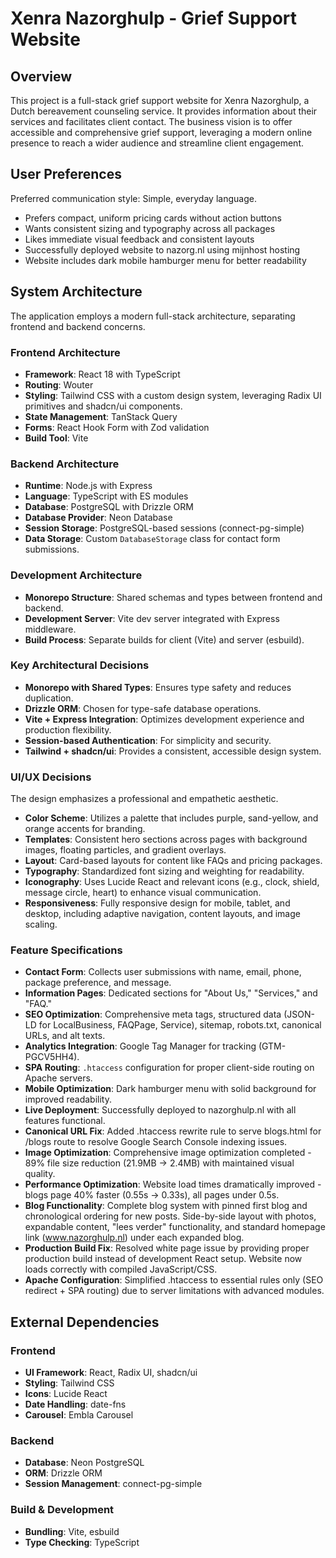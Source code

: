 # Xenra Nazorghulp - Grief Support Website

## Overview
This project is a full-stack grief support website for Xenra Nazorghulp, a Dutch bereavement counseling service. It provides information about their services and facilitates client contact. The business vision is to offer accessible and comprehensive grief support, leveraging a modern online presence to reach a wider audience and streamline client engagement.

## User Preferences
Preferred communication style: Simple, everyday language.
- Prefers compact, uniform pricing cards without action buttons
- Wants consistent sizing and typography across all packages
- Likes immediate visual feedback and consistent layouts
- Successfully deployed website to nazorg.nl using mijnhost hosting
- Website includes dark mobile hamburger menu for better readability

## System Architecture
The application employs a modern full-stack architecture, separating frontend and backend concerns.

### Frontend Architecture
- **Framework**: React 18 with TypeScript
- **Routing**: Wouter
- **Styling**: Tailwind CSS with a custom design system, leveraging Radix UI primitives and shadcn/ui components.
- **State Management**: TanStack Query
- **Forms**: React Hook Form with Zod validation
- **Build Tool**: Vite

### Backend Architecture
- **Runtime**: Node.js with Express
- **Language**: TypeScript with ES modules
- **Database**: PostgreSQL with Drizzle ORM
- **Database Provider**: Neon Database
- **Session Storage**: PostgreSQL-based sessions (connect-pg-simple)
- **Data Storage**: Custom `DatabaseStorage` class for contact form submissions.

### Development Architecture
- **Monorepo Structure**: Shared schemas and types between frontend and backend.
- **Development Server**: Vite dev server integrated with Express middleware.
- **Build Process**: Separate builds for client (Vite) and server (esbuild).

### Key Architectural Decisions
- **Monorepo with Shared Types**: Ensures type safety and reduces duplication.
- **Drizzle ORM**: Chosen for type-safe database operations.
- **Vite + Express Integration**: Optimizes development experience and production flexibility.
- **Session-based Authentication**: For simplicity and security.
- **Tailwind + shadcn/ui**: Provides a consistent, accessible design system.

### UI/UX Decisions
The design emphasizes a professional and empathetic aesthetic.
- **Color Scheme**: Utilizes a palette that includes purple, sand-yellow, and orange accents for branding.
- **Templates**: Consistent hero sections across pages with background images, floating particles, and gradient overlays.
- **Layout**: Card-based layouts for content like FAQs and pricing packages.
- **Typography**: Standardized font sizing and weighting for readability.
- **Iconography**: Uses Lucide React and relevant icons (e.g., clock, shield, message circle, heart) to enhance visual communication.
- **Responsiveness**: Fully responsive design for mobile, tablet, and desktop, including adaptive navigation, content layouts, and image scaling.

### Feature Specifications
- **Contact Form**: Collects user submissions with name, email, phone, package preference, and message.
- **Information Pages**: Dedicated sections for "About Us," "Services," and "FAQ."
- **SEO Optimization**: Comprehensive meta tags, structured data (JSON-LD for LocalBusiness, FAQPage, Service), sitemap, robots.txt, canonical URLs, and alt texts.
- **Analytics Integration**: Google Tag Manager for tracking (GTM-PGCV5HH4).
- **SPA Routing**: `.htaccess` configuration for proper client-side routing on Apache servers.
- **Mobile Optimization**: Dark hamburger menu with solid background for improved readability.
- **Live Deployment**: Successfully deployed to nazorghulp.nl with all features functional.
- **Canonical URL Fix**: Added .htaccess rewrite rule to serve blogs.html for /blogs route to resolve Google Search Console indexing issues.
- **Image Optimization**: Comprehensive image optimization completed - 89% file size reduction (21.9MB → 2.4MB) with maintained visual quality.
- **Performance Optimization**: Website load times dramatically improved - blogs page 40% faster (0.55s → 0.33s), all pages under 0.5s.
- **Blog Functionality**: Complete blog system with pinned first blog and chronological ordering for new posts. Side-by-side layout with photos, expandable content, "lees verder" functionality, and standard homepage link (www.nazorghulp.nl) under each expanded blog.
- **Production Build Fix**: Resolved white page issue by providing proper production build instead of development React setup. Website now loads correctly with compiled JavaScript/CSS.
- **Apache Configuration**: Simplified .htaccess to essential rules only (SEO redirect + SPA routing) due to server limitations with advanced modules.

## External Dependencies

### Frontend
- **UI Framework**: React, Radix UI, shadcn/ui
- **Styling**: Tailwind CSS
- **Icons**: Lucide React
- **Date Handling**: date-fns
- **Carousel**: Embla Carousel

### Backend
- **Database**: Neon PostgreSQL
- **ORM**: Drizzle ORM
- **Session Management**: connect-pg-simple

### Build & Development
- **Bundling**: Vite, esbuild
- **Type Checking**: TypeScript
